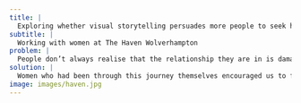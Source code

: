 ```yaml
---
title: |
  Exploring whether visual storytelling persuades more people to seek help earlier.
subtitle: |
  Working with women at The Haven Wolverhampton
problem: |
  People don’t always realise that the relationship they are in is damaging or abusive and when they do they may be too scared to ask for help. Online information is jargon laden and confusing.
solution: |
  Women who had been through this journey themselves encouraged us to focus on breaking down the fears and barriers to getting help. We built an app that combines womens’ stories with illustrations and encourages people to call a helpline.  We’re also testing whether the app can be used with different content for other support services.
image: images/haven.jpg
---
```

